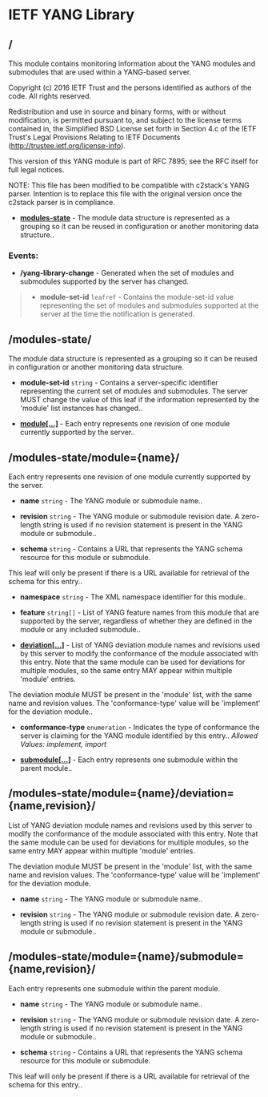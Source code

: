 

# IETF YANG Library


## <a name=""></a>/
This module contains monitoring information about the YANG
modules and submodules that are used within a YANG-based
server.

Copyright (c) 2016 IETF Trust and the persons identified as
authors of the code.  All rights reserved.

Redistribution and use in source and binary forms, with or
without modification, is permitted pursuant to, and subject
to the license terms contained in, the Simplified BSD License
set forth in Section 4.c of the IETF Trust&#39;s Legal Provisions
Relating to IETF Documents
(http://trustee.ietf.org/license-info).

This version of this YANG module is part of RFC 7895; see
the RFC itself for full legal notices.

NOTE: This file has been modified to be compatible with c2stack&#39;s 
YANG parser. Intention is to replace this file with the original 
version once the c2stack parser is in compliance.


  
* **[modules-state](#/modules-state)** - The module data structure is represented as a grouping
so it can be reused in configuration or another monitoring
data structure.. 





### Events:

* <a name="/yang-library-change"></a>**/yang-library-change** - Generated when the set of modules and submodules supported
by the server has changed.

 	
> * **module-set-id** `leafref` - Contains the module-set-id value representing the
set of modules and submodules supported at the server at
the time the notification is generated.





## <a name="/modules-state"></a>/modules-state/
The module data structure is represented as a grouping
so it can be reused in configuration or another monitoring
data structure.


  
* **module-set-id** `string` - Contains a server-specific identifier representing
the current set of modules and submodules.  The
server MUST change the value of this leaf if the
information represented by the &#39;module&#39; list instances
has changed.. 

  
* **[module[…]](#/modules-state/module)** - Each entry represents one revision of one module
currently supported by the server.. 







## <a name="/modules-state/module"></a>/modules-state/module={name}/
Each entry represents one revision of one module
currently supported by the server.


  
* **name** `string` - The YANG module or submodule name.. 

  
* **revision** `string` - The YANG module or submodule revision date.
A zero-length string is used if no revision statement
is present in the YANG module or submodule.. 

  
* **schema** `string` - Contains a URL that represents the YANG schema
resource for this module or submodule.

This leaf will only be present if there is a URL
available for retrieval of the schema for this entry.. 

  
* **namespace** `string` - The XML namespace identifier for this module.. 

  
* **feature** `string[]` - List of YANG feature names from this module that are
supported by the server, regardless of whether they are
defined in the module or any included submodule.. 

  
* **[deviation[…]](#/modules-state/module/deviation)** - List of YANG deviation module names and revisions
used by this server to modify the conformance of
the module associated with this entry.  Note that
the same module can be used for deviations for
multiple modules, so the same entry MAY appear
within multiple &#39;module&#39; entries.

The deviation module MUST be present in the &#39;module&#39;
list, with the same name and revision values.
The &#39;conformance-type&#39; value will be &#39;implement&#39; for
the deviation module.. 

  
* **conformance-type** `enumeration` - Indicates the type of conformance the server is claiming
for the YANG module identified by this entry..  *Allowed Values: implement, import* 

  
* **[submodule[…]](#/modules-state/module/submodule)** - Each entry represents one submodule within the
parent module.. 







## <a name="/modules-state/module/deviation"></a>/modules-state/module={name}/deviation={name,revision}/
List of YANG deviation module names and revisions
used by this server to modify the conformance of
the module associated with this entry.  Note that
the same module can be used for deviations for
multiple modules, so the same entry MAY appear
within multiple &#39;module&#39; entries.

The deviation module MUST be present in the &#39;module&#39;
list, with the same name and revision values.
The &#39;conformance-type&#39; value will be &#39;implement&#39; for
the deviation module.


  
* **name** `string` - The YANG module or submodule name.. 

  
* **revision** `string` - The YANG module or submodule revision date.
A zero-length string is used if no revision statement
is present in the YANG module or submodule.. 







## <a name="/modules-state/module/submodule"></a>/modules-state/module={name}/submodule={name,revision}/
Each entry represents one submodule within the
parent module.


  
* **name** `string` - The YANG module or submodule name.. 

  
* **revision** `string` - The YANG module or submodule revision date.
A zero-length string is used if no revision statement
is present in the YANG module or submodule.. 

  
* **schema** `string` - Contains a URL that represents the YANG schema
resource for this module or submodule.

This leaf will only be present if there is a URL
available for retrieval of the schema for this entry.. 







